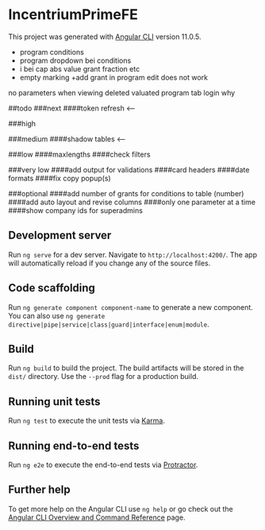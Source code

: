 # IncentriumPrimeFE

This project was generated with [Angular CLI](https://github.com/angular/angular-cli) version 11.0.5.

+ program conditions
+ program dropdown bei conditions
+ i bei cap abs value grant fraction etc
+ empty marking
+add grant in program edit does not work
  
no parameters when viewing deleted valuated program
tab login why

##todo
###next
####token refresh <--

###high

###medium
####shadow tables <--

###low
####maxlengths
####check filters

###very low
####add output for validations
####card headers
####date formats
####fix copy popup(s)

###optional
####add number of grants for conditions to table (number)
####add auto layout and revise columns
####only one parameter at a time
####show company ids for superadmins

## Development server

Run `ng serve` for a dev server. Navigate to `http://localhost:4200/`. The app will automatically reload if you change any of the source files.

## Code scaffolding

Run `ng generate component component-name` to generate a new component. You can also use `ng generate directive|pipe|service|class|guard|interface|enum|module`.

## Build

Run `ng build` to build the project. The build artifacts will be stored in the `dist/` directory. Use the `--prod` flag for a production build.

## Running unit tests

Run `ng test` to execute the unit tests via [Karma](https://karma-runner.github.io).

## Running end-to-end tests

Run `ng e2e` to execute the end-to-end tests via [Protractor](http://www.protractortest.org/).

## Further help

To get more help on the Angular CLI use `ng help` or go check out the [Angular CLI Overview and Command Reference](https://angular.io/cli) page.
